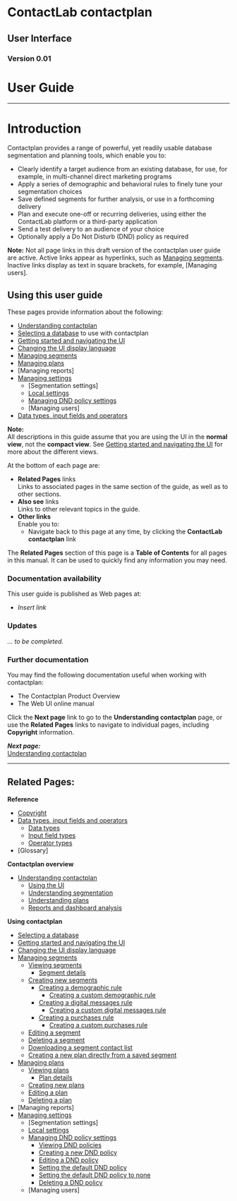 # ContactLab contactplan  
## User Interface  
### Version 0.01  
# User Guide  

----------

# Introduction  

Contactplan provides a range of powerful, yet readily usable database segmentation and planning tools, which  enable you to:

- Clearly identify a target audience from an existing database, for use, for example, in multi-channel direct marketing programs  
- Apply a series of demographic and behavioral rules to finely tune your segmentation choices  
- Save defined segments for further analysis, or use in a forthcoming delivery  
- Plan and execute one-off or recurring deliveries, using either the ContactLab platform or a third-party application  
- Send a test delivery to an audience of your choice  
- Optionally apply a Do Not Disturb (DND) policy as required  

**Note:**
Not all page links in this draft version of the contactplan user guide are active. Active links appear as hyperlinks, such as [Managing segments](ManagingSegments.md). Inactive links display as text in square brackets, for example, [Managing users].  

## Using this user guide

These pages provide information about the following:  

- [Understanding contactplan](UnderstandingContactPlan.md)  
- [Selecting a database](SelectingADatabase.md) to use with contactplan  
- [Getting started and navigating the UI](NavigatingUI.md)  
- [Changing the UI display language](ChangingLanguage.md)  
- [Managing segments](ManagingSegments.md)  
- [Managing plans](ManagingPlans.md)  
- [Managing reports]
- [Managing settings](ManagingSettings.md)  
  - [Segmentation settings]  
  - [Local settings](LocalSettings.md)  
  - [Managing DND policy settings](ManagingDND.md)  
  - [Managing users]  
- [Data types, input fields and operators](InputBoxOperators.md)  

**Note:**  
All descriptions in this guide assume that you are using the UI in the **normal view**, not the **compact view**. See [Getting started and navigating the UI](NavigatingUI.md) for more about the different views.  

At the bottom of each page are:  

- **Related Pages** links  
  Links to associated pages in the same section of the guide, as well as to other sections.  
- **Also see** links  
  Links to other relevant topics in the guide.  
- **Other links**  
  Enable you to:  
  - Navigate back to this page at any time, by clicking the **ContactLab contactplan** link  

The **Related Pages** section of this page is a **Table of Contents** for all pages in this manual. It can be used to quickly find any information you may need.  

### Documentation availability

This user guide is published as Web pages at:  

- *Insert link*  

### Updates

*... to be completed.*  

### Further documentation

You may find the following documentation useful when working with contactplan:  

- The Contactplan Product Overview  
- The Web UI online manual  

Click the **Next page** link to go to the **Understanding contactplan** page, or use the **Related Pages** links to navigate to individual pages, including **Copyright** information.  

***Next page:***  
[Understanding contactplan](UnderstandingContactPlan.md)  

----------

## Related Pages:

**Reference**  

- [Copyright](Copyright.md)  
- [Data types, input fields and operators](InputBoxOperators.md)  
  - [Data types](DataTypes.md)  
  - [Input field types](InputFieldTypes.md)  
  - [Operator types](OperatorTypes.md)  
- [Glossary]  

**Contactplan overview**  

- [Understanding contactplan](UnderstandingContactPlan.md)  
  - [Using the UI](UsingUI.md)  
  - [Understanding segmentation](UnderstandingSegmentation.md)  
  - [Understanding plans](UnderstandingPlans.md)  
  - [Reports and dashboard analysis](ReportsAndDashboardAnalysis.md)  

**Using contactplan**  

- [Selecting a database](SelectingADatabase.md)  
- [Getting started and navigating the UI](NavigatingUI.md)  
- [Changing the UI display language](ChangingLanguage.md)  
- [Managing segments](ManagingSegments.md)  
  - [Viewing segments](ViewingSegments.md)  
    - [Segment details](SegmentDetails.md)  
  - [Creating new segments](CreatingNewSegments.md)  
    - [Creating a demographic rule](CreatingDemographicRule.md)  
      - [Creating a custom demographic rule](CreatingCustomDemographicRule.md)  
    - [Creating a digital messages rule](CreatingDigitalMessagesRule.md)  
      - [Creating a custom digital messages rule](CreatingCustomDigitalMessagesRule.md)  
    - [Creating a purchases rule](CreatingPurchasesRule.md)  
      - [Creating a custom purchases rule](CreatingCustomPurchasesRule.md)  
  - [Editing a segment](EditingSegment.md)  
  - [Deleting a segment](DeletingSegment.md)  
  - [Downloading a segment contact list](DownloadingSegmentContactList.md)  
  - [Creating a new plan directly from a saved segment](CreatingPlanFromSegment.md)  
- [Managing plans](ManagingPlans.md)  
  - [Viewing plans](ViewingPlans.md)  
    - [Plan details](PlanDetails.md)  
  - [Creating new plans](CreatingNewPlans.md)  
  - [Editing a plan](EditingPlan.md)  
  - [Deleting a plan](DeletingPlans.md)  
- [Managing reports]  
- [Managing settings](ManagingSettings.md)  
  - [Segmentation settings]  
  - [Local settings](LocalSettings.md)  
  - [Managing DND policy settings](ManagingDND.md)  
    - [Viewing DND policies](ViewingDND.md)  
    - [Creating a new DND policy](CreatingNewDND.md)  
    - [Editing a DND policy](EditingDND.md)  
    - [Setting the default DND policy](SettingDefaultDND.md)  
    - [Setting the default DND policy to none](SettingNoDND.md)  
    - [Deleting a DND policy](DeletingDND.md)  
  - [Managing users]  
